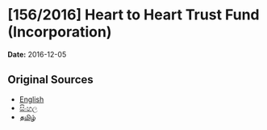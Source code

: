 # [156/2016] Heart to Heart Trust Fund (Incorporation)

**Date:** 2016-12-05

## Original Sources

- [English](https://documents.gov.lk/view/bills/2016/12/156-2016_E.pdf)
- [සිංහල](https://documents.gov.lk/view/bills/2016/12/156-2016_S.pdf)
- [தமிழ்](https://documents.gov.lk/view/bills/2016/12/156-2016_T.pdf)
